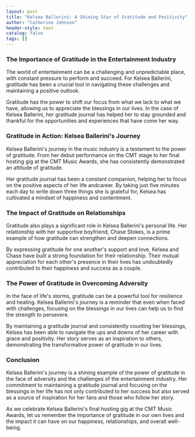 ```yaml
---
layout: post
title: "Kelsea Ballerini: A Shining Star of Gratitude and Positivity"
author: "Catherine Johnson"
header-style: text
catalog: false
tags: []
---
```


### The Importance of Gratitude in the Entertainment Industry

The world of entertainment can be a challenging and unpredictable place, with constant pressure to perform and succeed. For Kelsea Ballerini, gratitude has been a crucial tool in navigating these challenges and maintaining a positive outlook.

Gratitude has the power to shift our focus from what we lack to what we have, allowing us to appreciate the blessings in our lives. In the case of Kelsea Ballerini, her gratitude journal has helped her to stay grounded and thankful for the opportunities and experiences that have come her way.

### Gratitude in Action: Kelsea Ballerini's Journey

Kelsea Ballerini's journey in the music industry is a testament to the power of gratitude. From her debut performance on the CMT stage to her final hosting gig at the CMT Music Awards, she has consistently demonstrated an attitude of gratitude.

Her gratitude journal has been a constant companion, helping her to focus on the positive aspects of her life andcareer. By taking just five minutes each day to write down three things she is grateful for, Kelsea has cultivated a mindset of happiness and contentment.

### The Impact of Gratitude on Relationships

Gratitude also plays a significant role in Kelsea Ballerini's personal life. Her relationship with her supportive boyfriend, Chase Stokes, is a prime example of how gratitude can strengthen and deepen connections.

By expressing gratitude for one another's support and love, Kelsea and Chase have built a strong foundation for their relationship. Their mutual appreciation for each other's presence in their lives has undoubtedly contributed to their happiness and success as a couple.

### The Power of Gratitude in Overcoming Adversity

In the face of life's storms, gratitude can be a powerful tool for resilience and healing. Kelsea Ballerini's journey is a reminder that even when faced with challenges, focusing on the blessings in our lives can help us to find the strength to persevere.

By maintaining a gratitude journal and consistently counting her blessings, Kelsea has been able to navigate the ups and downs of her career with grace and positivity. Her story serves as an inspiration to others, demonstrating the transformative power of gratitude in our lives.

### Conclusion

Kelsea Ballerini's journey is a shining example of the power of gratitude in the face of adversity and the challenges of the entertainment industry. Her commitment to maintaining a gratitude journal and focusing on the blessings in her life has not only contributed to her success but also served as a source of inspiration for her fans and those who follow her story.

As we celebrate Kelsea Ballerini's final hosting gig at the CMT Music Awards, let us remember the importance of gratitude in our own lives and the impact it can have on our happiness, relationships, and overall well-being.
